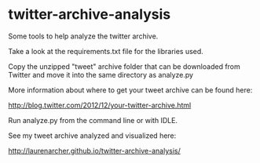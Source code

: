 twitter-archive-analysis
========================

Some tools to help analyze the twitter archive.

Take a look at the requirements.txt file for the libraries used.

Copy the unzipped "tweet" archive folder that can be downloaded from Twitter and move it into the same directory as analyze.py

More information about where to get your tweet archive can be found here:

http://blog.twitter.com/2012/12/your-twitter-archive.html

Run analyze.py from the command line or with IDLE.

See my tweet archive analyzed and visualized here:

http://laurenarcher.github.io/twitter-archive-analysis/
